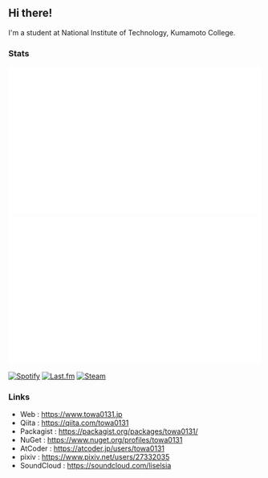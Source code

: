 ## Hi there!
I'm a student at National Institute of Technology, Kumamoto College.

<!--
[![towa0131](https://count.getloli.com/get/@:towa0131)](https://github.com/journey-ad/Moe-counter)
-->

### Stats
[![github stats](https://raw.githubusercontent.com/towa0131/github-stats/master/generated/overview.svg)](https://github.com/towa0131/github-stats)
[![langs used](https://raw.githubusercontent.com/towa0131/github-stats/master/generated/languages.svg)](https://github.com/towa0131/github-stats)

[![Spotify](https://img.shields.io/badge/Spotify-towa0131-green?logo=spotify)](https://open.spotify.com/user/towa0131)
[![Last.fm](https://badges.lastfm.workers.dev/last-played?user=towa0131&cacheSeconds=10)](https://www.last.fm/user/towa0131)
[![Steam](https://img.shields.io/badge/steam-towa0131-blue?&logo=steam&logoColor=white)](https://steamcommunity.com/id/towa0131/)

### Links
- Web : https://www.towa0131.jp
- Qiita : https://qiita.com/towa0131
- Packagist : https://packagist.org/packages/towa0131/
- NuGet : https://www.nuget.org/profiles/towa0131
- AtCoder : https://atcoder.jp/users/towa0131
- pixiv : https://www.pixiv.net/users/27332035
- SoundCloud : https://soundcloud.com/liselsia

<!--
**towa0131/towa0131** is a ✨ _special_ ✨ repository because its `README.md` (this file) appears on your GitHub profile.

Here are some ideas to get you started:

- 🔭 I’m currently working on ...
- 🌱 I’m currently learning ...
- 👯 I’m looking to collaborate on ...
- 🤔 I’m looking for help with ...
- 💬 Ask me about ...
- 📫 How to reach me: ...
- 😄 Pronouns: ...
- ⚡ Fun fact: ...
-->
